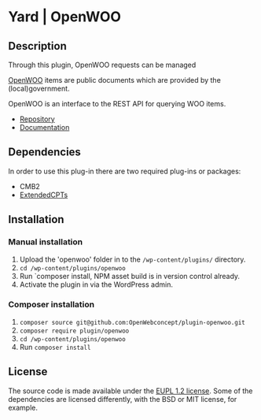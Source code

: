 # Yard | OpenWOO

## Description

Through this plugin, OpenWOO requests can be managed

[OpenWOO](https://www.rijksoverheid.nl/onderwerpen/wet-open-overheid-woo) items are public documents which are provided by the (local)government.

OpenWOO is an interface to the REST API for querying WOO items.

* [Repository](https://bitbucket.org/openwebconcept/plugin-openwoo/src)
* [Documentation](https://openwebconcept.bitbucket.io/openwoo/index.html)

## Dependencies

In order to use this plug-in there are two required plug-ins or packages:

* CMB2
* [ExtendedCPTs](https://github.com/johnbillion/extended-cpts)

## Installation

### Manual installation

1. Upload the 'openwoo' folder in to the `/wp-content/plugins/` directory.
2. `cd /wp-content/plugins/openwoo`
3. Run `composer install, NPM asset build is in version control already.
4. Activate the plugin in via the WordPress admin.

### Composer installation

1. `composer source git@github.com:OpenWebconcept/plugin-openwoo.git`
2. `composer require plugin/openwoo`
3. `cd /wp-content/plugins/openwoo`
4. Run `composer install`

## License

The source code is made available under the [EUPL 1.2 license](https://github.com/OpenWebconcept/plugin-openwoo/blob/main/LICENSE.md). Some of the dependencies are licensed differently, with the BSD or MIT license, for example.
